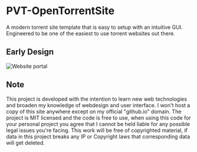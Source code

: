 # PVT-OpenTorrentSite
A modern torrent site template that is easy to setup with an intuitive GUI. Engineered to be one of the easiest to use torrent websites out there. 

## Early Design
![Website portal](http://i.imgur.com/jBuPJMm.png)

## Note
This project is developed with the intention to learn new web technologies and broaden my knowledge of webdesign and user interface. I won't host a copy of this site anywhere except on my official "github.io" domain. The project is MIT licensed and the code is free to use, when using this code for your personal project you agree that I cannot be held liable for any possible legal issues you're facing. This work will be free of copyrighted material, if data in this project breaks any IP or Copyright laws that corresponding data will get deleted.
